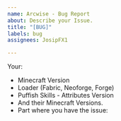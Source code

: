 ```yaml
---
name: Arcwise - Bug Report
about: Describe your Issue.
title: "[BUG]"
labels: bug
assignees: JosipFX1

---
```


Your:
- Minecraft Version
- Loader (Fabric, Neoforge, Forge)
- Puffish Skills - Attributes Version
 - And their Minecraft Versions.
- Part where you have the issue:
